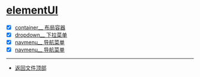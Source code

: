 
# [elementUI](../README.md)

- [x] [container__ 布局容器](src/container.html)
- [x] [dropdown__ 下拉菜单](src/dropdown.html)
- [x] [navmenu__ 导航菜单](src/navmenu.html)
- [x] [navmenu__ 导航菜单](src/navmenu.html)

-----------------

- [返回文件顶部](../README.md)


